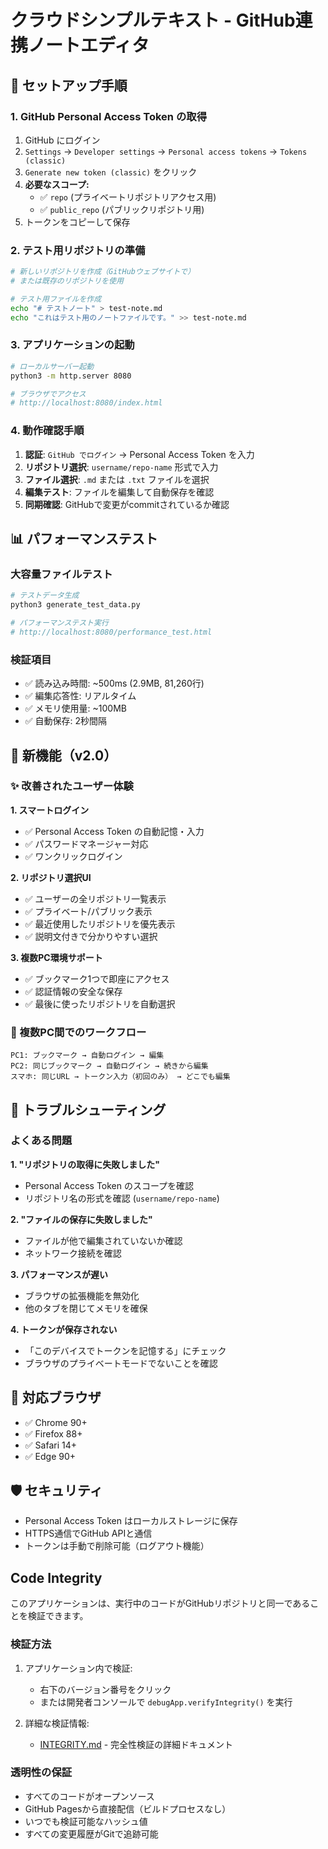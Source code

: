 # クラウドシンプルテキスト - GitHub連携ノートエディタ

## 🚀 セットアップ手順

### 1. GitHub Personal Access Token の取得

1. GitHub にログイン
2. `Settings` → `Developer settings` → `Personal access tokens` → `Tokens (classic)`
3. `Generate new token (classic)` をクリック
4. **必要なスコープ:** 
   - ✅ `repo` (プライベートリポジトリアクセス用)
   - ✅ `public_repo` (パブリックリポジトリ用)
5. トークンをコピーして保存

### 2. テスト用リポジトリの準備

```bash
# 新しいリポジトリを作成（GitHubウェブサイトで）
# または既存のリポジトリを使用

# テスト用ファイルを作成
echo "# テストノート" > test-note.md
echo "これはテスト用のノートファイルです。" >> test-note.md
```

### 3. アプリケーションの起動

```bash
# ローカルサーバー起動
python3 -m http.server 8080

# ブラウザでアクセス
# http://localhost:8080/index.html
```

### 4. 動作確認手順

1. **認証**: `GitHub でログイン` → Personal Access Token を入力
2. **リポジトリ選択**: `username/repo-name` 形式で入力
3. **ファイル選択**: `.md` または `.txt` ファイルを選択
4. **編集テスト**: ファイルを編集して自動保存を確認
5. **同期確認**: GitHubで変更がcommitされているか確認

## 📊 パフォーマンステスト

### 大容量ファイルテスト
```bash
# テストデータ生成
python3 generate_test_data.py

# パフォーマンステスト実行
# http://localhost:8080/performance_test.html
```

### 検証項目
- ✅ 読み込み時間: ~500ms (2.9MB, 81,260行)
- ✅ 編集応答性: リアルタイム
- ✅ メモリ使用量: ~100MB
- ✅ 自動保存: 2秒間隔

## 🚀 新機能（v2.0）

### ✨ 改善されたユーザー体験

**1. スマートログイン**
- ✅ Personal Access Token の自動記憶・入力
- ✅ パスワードマネージャー対応
- ✅ ワンクリックログイン

**2. リポジトリ選択UI**
- ✅ ユーザーの全リポジトリ一覧表示
- ✅ プライベート/パブリック表示
- ✅ 最近使用したリポジトリを優先表示
- ✅ 説明文付きで分かりやすい選択

**3. 複数PC環境サポート**
- ✅ ブックマーク1つで即座にアクセス
- ✅ 認証情報の安全な保存
- ✅ 最後に使ったリポジトリを自動選択

### 🔄 複数PC間でのワークフロー

```
PC1: ブックマーク → 自動ログイン → 編集
PC2: 同じブックマーク → 自動ログイン → 続きから編集
スマホ: 同じURL → トークン入力（初回のみ） → どこでも編集
```

## 🔧 トラブルシューティング

### よくある問題

**1. "リポジトリの取得に失敗しました"**
- Personal Access Token のスコープを確認
- リポジトリ名の形式を確認 (`username/repo-name`)

**2. "ファイルの保存に失敗しました"**
- ファイルが他で編集されていないか確認
- ネットワーク接続を確認

**3. パフォーマンスが遅い**
- ブラウザの拡張機能を無効化
- 他のタブを閉じてメモリを確保

**4. トークンが保存されない**
- 「このデバイスでトークンを記憶する」にチェック
- ブラウザのプライベートモードでないことを確認

## 📱 対応ブラウザ

- ✅ Chrome 90+
- ✅ Firefox 88+
- ✅ Safari 14+
- ✅ Edge 90+

## 🛡️ セキュリティ

- Personal Access Token はローカルストレージに保存
- HTTPS通信でGitHub APIと通信
- トークンは手動で削除可能（ログアウト機能）

## Code Integrity

このアプリケーションは、実行中のコードがGitHubリポジトリと同一であることを検証できます。

### 検証方法

1. アプリケーション内で検証:
   - 右下のバージョン番号をクリック
   - または開発者コンソールで `debugApp.verifyIntegrity()` を実行

2. 詳細な検証情報:
   - [INTEGRITY.md](./INTEGRITY.md) - 完全性検証の詳細ドキュメント

### 透明性の保証

- すべてのコードがオープンソース
- GitHub Pagesから直接配信（ビルドプロセスなし）
- いつでも検証可能なハッシュ値
- すべての変更履歴がGitで追跡可能